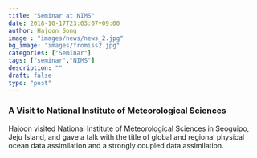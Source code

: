 ```yaml
---
title: "Seminar at NIMS"
date: 2018-10-17T23:03:07+09:00
author: Hajoon Song
image : "images/news/news_2.jpg"
bg_image: "images/fromiss2.jpg"
categories: ["Seminar"]
tags: ["seminar","NIMS"]
description: ""
draft: false
type: "post"
---
```

### A Visit to National Institute of Meteorological Sciences

Hajoon visited National Institute of Meteorological Sciences in Seoguipo, Jeju Island, and gave a talk with the title of global and regional physical ocean data assimilation and a strongly coupled data assimilation.
